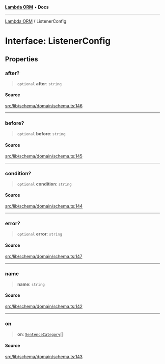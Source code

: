 [**Lambda ORM**](../README.md) • **Docs**

***

[Lambda ORM](../README.md) / ListenerConfig

# Interface: ListenerConfig

## Properties

### after?

> `optional` **after**: `string`

#### Source

[src/lib/schema/domain/schema.ts:146](https://github.com/lambda-orm/lambdaorm-base/blob/e3a7772bb5fa4082532c38729067cbcb8dfa89b9/src/lib/schema/domain/schema.ts#L146)

***

### before?

> `optional` **before**: `string`

#### Source

[src/lib/schema/domain/schema.ts:145](https://github.com/lambda-orm/lambdaorm-base/blob/e3a7772bb5fa4082532c38729067cbcb8dfa89b9/src/lib/schema/domain/schema.ts#L145)

***

### condition?

> `optional` **condition**: `string`

#### Source

[src/lib/schema/domain/schema.ts:144](https://github.com/lambda-orm/lambdaorm-base/blob/e3a7772bb5fa4082532c38729067cbcb8dfa89b9/src/lib/schema/domain/schema.ts#L144)

***

### error?

> `optional` **error**: `string`

#### Source

[src/lib/schema/domain/schema.ts:147](https://github.com/lambda-orm/lambdaorm-base/blob/e3a7772bb5fa4082532c38729067cbcb8dfa89b9/src/lib/schema/domain/schema.ts#L147)

***

### name

> **name**: `string`

#### Source

[src/lib/schema/domain/schema.ts:142](https://github.com/lambda-orm/lambdaorm-base/blob/e3a7772bb5fa4082532c38729067cbcb8dfa89b9/src/lib/schema/domain/schema.ts#L142)

***

### on

> **on**: [`SentenceCategory`](../enumerations/SentenceCategory.md)[]

#### Source

[src/lib/schema/domain/schema.ts:143](https://github.com/lambda-orm/lambdaorm-base/blob/e3a7772bb5fa4082532c38729067cbcb8dfa89b9/src/lib/schema/domain/schema.ts#L143)
